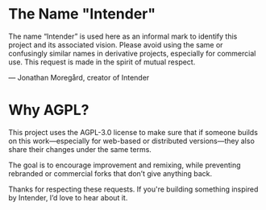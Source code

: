 # The Name "Intender"

The name “Intender” is used here as an informal mark to identify this project and its associated vision.
Please avoid using the same or confusingly similar names in derivative projects, especially for commercial use.
This request is made in the spirit of mutual respect.

— Jonathan Moregård, creator of Intender

# Why AGPL?

This project uses the AGPL-3.0 license to make sure that if someone builds on this work—especially for web-based or distributed versions—they also share their changes under the same terms.

The goal is to encourage improvement and remixing, while preventing rebranded or commercial forks that don’t give anything back.

Thanks for respecting these requests. If you're building something inspired by Intender, I’d love to hear about it.

